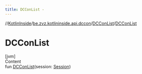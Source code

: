 ```yaml
---
title: DCConList -
---
```

//[KotlinInside](../../index.md)/[be.zvz.kotlininside.api.dccon](../index.md)/[DCConList](index.md)/[DCConList](-d-c-con-list.md)



# DCConList  
[jvm]  
Content  
fun [DCConList](-d-c-con-list.md)(session: [Session](../../be.zvz.kotlininside.session/-session/index.md))  



